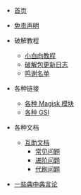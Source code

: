 * [首页](README.md)

* [免责声明](免责声明.md)

* 破解教程
    * [小白向教程](破解教程/%E5%B0%8F%E7%99%BD%E5%90%91%E6%95%99%E7%A8%8B.md)
    * [破解包更新日志](破解教程/CHANGELOG.md)
    * [鸣谢名单](破解教程/CREDITS.md)

* 各种链接
    * [各种 Magisk 模块](各种链接/各种Magisk模块.md)
    * [各种 GSI](%E5%90%84%E7%A7%8D%E9%93%BE%E6%8E%A5/%E5%90%84%E7%A7%8D%20GSI.md)

* 各种文档
    * [互助文档](各类文档/互助文档/README.md)
        * [常见问题](各类文档/互助文档/常见问题.md)
        * [进阶问题](各类文档/互助文档/进阶问题.md)
        * [代刷问题](各类文档/互助文档/代刷问题.md)

* [一些典中典言论](一些典中典言论/README.md)
